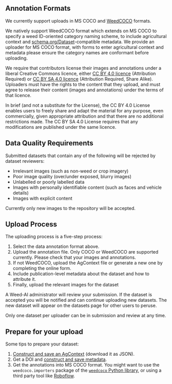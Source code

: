 ## Annotation Formats

We currently support uploads in MS COCO and [WeedCOCO](/weedcoco) formats.

We natively support WeedCOCO format which extends on MS COCO to specify a weed
ID-oriented category naming scheme, to include agricultural context and
[schema.org/Dataset](https://schema.org/Dataset)-compatible metadata. We provide an uploader
for MS COCO format, with forms to enter agricultural context and metadata
please ensure the category names are conformant before uploading.

We require that contributors license their images and annotations under a
liberal Creative Commons licence, either [CC BY 4.0 licence](https://creativecommons.org/licenses/by/4.0/) (Attribution Required) or [CC BY SA 4.0 licence](https://creativecommons.org/licenses/by/sa/4.0/) (Attribution Required, Share Alike).
Uploaders must have the rights to the content that they upload, and must agree to release their content (images and annotations) under the terms of that licence.

In brief (and not a substitute for the License), the CC BY 4.0 License enables
users to freely share and adapt the material for any purpose, even
commercially, given appropriate attribution and that there are no additional
restrictions made.  The CC BY SA 4.0 License requires that any modifications
are published under the same licence.

## Data Quality Requirements

Submitted datasets that contain any of the following will be rejected by
dataset reviewers:

* Irrelevant images (such as non-weed or crop imagery)
*  Poor image quality (over/under exposed, blurry images)
* Unlabelled or poorly labelled data
* Images with personally identifiable content (such as faces and vehicle details)
* Images with explicit content

Currently only new images to the repository will be accepted.

## Upload Process

The uploading process is a five-step process:

1. Select the data annotation format above.
2. Upload the annotation file. Only COCO or WeedCOCO are supported currently. Please check that your images and annotations.
3. If not WeedCOCO, upload the AgContext file or generate a new one by completing the online form.
4. Include publication-level metadata about the dataset and how to attribute it.
5. Finally, upload the relevant images for the dataset

A Weed-AI administrator will review your submission. If the dataset is accepted
you will be notified and can continue uploading new datasets. The new dataset
will appear on the datasets page for other users to peruse.

Only one dataset per uploader can be in submission and review at any time.

## Prepare for your upload

Some tips to prepare your dataset:

1. [Construct and save an AgContext](/editor) (download it as JSON).
2. Get a DOI and [construct and save metadata](/meta-editor).
3. Get the annotations into MS COCO format. You might want to use the `weedcoco.importers` package of the [`weedcoco` Python library](https://github.com/Sydney-Informatics-Hub/Weed-ID-Interchange), or using a third party tool like [Roboflow](https://roboflow.com).
